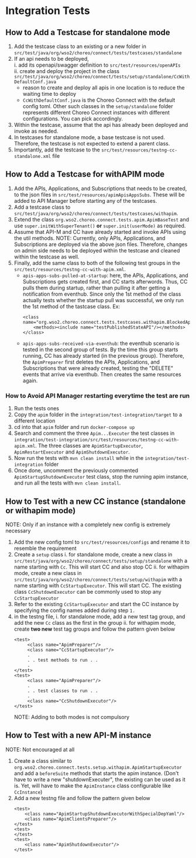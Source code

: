 # Integration Tests

## How to Add a Testcase for standalone mode
1. Add the testcase class to an existing or a new folder in 
   `src/test/java/org/wso2/choreo/connect/tests/testcases/standalone`
2. If an api needs to be deployed,     
   i. add its openapi/swagger definition to `src/test/resources/openAPIs`       
   ii. create and deploy the project in the class `src/test/java/org/wso2/choreo/connect/tests/setup/standalone/CcWithDefaultConf.java`
      - reason to create and deploy all apis in one location is to reduce the waiting time to deploy
      - `CcWithDefaultConf.java` is the Choreo Connect with the default config toml. Other such classes in the 
        `setup/standalone` folder represents different Choreo Connect instances with different configurations. 
        You can pick accordingly.
3. Within the testcase, assume that the api has already been deployed and invoke as needed.
4. In testcases for standalone mode, a base testcase is not used. Therefore, the testcase is not expected to extend 
   a parent class.
5. Importantly, add the testcase to the `src/test/resources/testng-cc-standalone.xml` file

## How to Add a Testcase for withAPIM mode
1. Add the APIs, Applications, and Subscriptions that needs to be created, to the json files in 
   `src/test/resources/apimApisAppsSubs`. These will be added to API Manager before 
   starting any of the testcases.
2. Add a testcase class to `src/test/java/org/wso2/choreo/connect/tests/testcases/withapim`. 
3. Extend the class `org.wso2.choreo.connect.tests.apim.ApimBaseTest` and use `super.initWithSuperTenant()` **or**
   `super.init(userMode)` as required.
4. Assume that API-M and CC have already started and invoke APIs using the util methods. 
   NOTE: Currently, only APIs, Applications, and Subscriptions are deployed via the above json files. Therefore, changes
   on admin side needs to be deployed within the testcase and cleaned within the testcase as well.
3. Finally, add the same class to both of the following test groups in the `src/test/resources/testng-cc-with-apim.xml`.
      - `apis-apps-subs-pulled-at-startup`: here, the APIs, Applications, and Subscriptions gets created first, 
        and CC starts afterwords. Thus, CC pulls them during startup, rather than pulling it after getting a 
        notification from eventhub. Since only the 1st method of the class actually tests whether the startup pull was
        successful, we only run the 1st method of the tastcase class. Ex:
        ```
        <class name="org.wso2.choreo.connect.tests.testcases.withapim.BlockedApiTestCase">
            <methods><include name="testPublishedStateAPI"/></methods>
        </class>
        ```
     - `apis-apps-subs-received-via-eventhub`: the eventhub scenario is tested in the second group of tests. 
       By the time this group starts running, CC has already started (in the previous group). 
       Therefore, the `ApimPreparer` first deletes the APIs, Applications, and Subscriptions that were already created, 
       testing the "DELETE" events that arrive via eventhub. Then creates the same resources again.

### How to Avoid API Manager restarting everytime the test are run
1. Run the tests ones
2. Copy the `apim` folder in the `integration/test-integration/target` to a different location
3. cd into that `apim` folder and run `docker-compose up`
4. Search and comment the three `Apim...Executer` the test classes in `integration/test-integration/src/test/resources/testng-cc-with-apim.xml`. 
   The three classes are `ApimStartupExecutor`, `ApimRestartExecutor` and `ApimShutdownExecutor`.
5. Now run the tests with `mvn clean install` while in the `integration/test-integration` folder
6. Once done, uncomment the previously commented `ApimStartupShutdownExecutor` test class, stop the running apim 
   instance, and run all the tests with `mvn clean install`.
   
## How to Test with a new CC instance (standalone or withapim mode)
NOTE: Only if an instance with a completely new config is extremely necessary
1. Add the new config toml to `src/test/resources/configs` and rename it to resemble the requirement
2. Create a `setup` class
    i. for standalone mode, create a new class in `src/test/java/org/wso2/choreo/connect/tests/setup/standalone`
   with a name starting with `Cc`. This will start CC and also stop CC
    ii. for withapim mode, create a new class in `src/test/java/org/wso2/choreo/connect/tests/setup/withapim` 
   with a name starting with `CcStartupExecutor`. This will start CC. The existing class `CcShutdownExecutor` can be 
   commonly used to stop any `CcStartupExecutor`
3. Refer to the existing `CcStartupExecutor` and start the CC instance by specifying the config names added during step
   `1.`
4. in the testng file,
   i. for standalone mode, add a new test tag group, and add the new `Cc` class as the first in the group
   ii. for withapim mode, create **two new** test tag groups and follow the pattern given below
   ```
   <test>
        <class name="ApimPreparer"/>
        <class name="CcStartupExecutor"/>
        .
        . . test methods to run . .
        .
   </test>
   <test>
        <class name="ApimPreparer"/>
        .
        . . test classes to run . .
        .
        <class name="CcShutdownExecutor"/>
   </test>
   ```
   NOTE: Adding to both modes is not compulsory
## How to Test with a new API-M instance
NOTE: Not encouraged at all
1. Create a class similar to `org.wso2.choreo.connect.tests.setup.withapim.ApimStartupExecutor` and add a
   `beforeSuite` methods that starts the apim instance. (Don't have to write a new "shutdownExecuter",
   the existing can be used as it is. Yet, will have to make the `ApimInstance` class configurable like `CcInstance`)
2. Add a new testng file and follow the pattern given below
    ```
   <test>
        <class name="ApimStartupShutdownExecutorWithSpecialDepYaml"/>
        <class name="ApimClientsPreparer"/>
   </test>
   <test>
   </test>
   <test>
        <class name="ApimShutdownExecutor"/>
   </test>
   ```